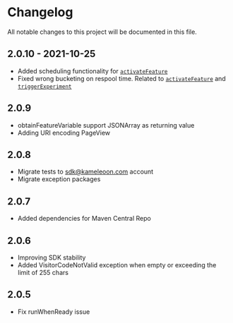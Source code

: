 # Changelog
All notable changes to this project will be documented in this file.

## 2.0.10 - 2021-10-25
* Added scheduling functionality for [`activateFeature`](https://developers.kameleoon.com/android-sdk.html#activatefeature)
* Fixed wrong bucketing on respool time. Related to [`activateFeature`](https://developers.kameleoon.com/android-sdk.html#activatefeature) and [`triggerExperiment`](https://developers.kameleoon.com/swift-sdk.html#triggerexperiment)  

## 2.0.9
* obtainFeatureVariable support JSONArray as returning value
* Adding URI encoding PageView

## 2.0.8
* Migrate tests to sdk@kameleoon.com account
* Migrate exception packages

## 2.0.7
* Added dependencies for Maven Central Repo

## 2.0.6
* Improving SDK stability
* Added VisitorCodeNotValid exception when empty or exceeding the limit of 255 chars

## 2.0.5
* Fix runWhenReady issue

